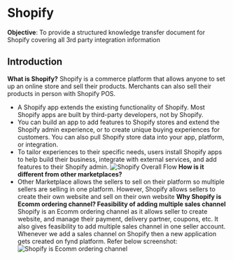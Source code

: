 # Shopify
**Objective**: To provide a structured knowledge transfer document for Shopify covering all 3rd party integration information
## Introduction
**What is Shopify?**
Shopify is a commerce platform that allows anyone to set up an online store and sell their products. Merchants can also sell their products in person with Shopify POS.
* A Shopify app extends the existing functionality of Shopify. Most Shopify apps are built by third-party developers, not by Shopify.
* You can build an app to add features to Shopify stores and extend the Shopify admin experience, or to create unique buying experiences for customers. You can also pull Shopify store data into your app, platform, or integration.
* To tailor experiences to their specific needs, users install Shopify apps to help build their business, integrate with external services, and add features to their Shopify admin.
![Shopify Overall Flow](/img/shopify-overview.png)
**How is it different from other marketplaces?**
* Other Marketplace allows the sellers to sell on their platform so multiple sellers are selling in one platform. However, Shopify allows sellers to create their own website and sell on their own website
**Why Shopify is Ecomm ordering channel? Feasibility of adding multiple sales channel**
Shopify is an Ecomm ordering channel as it allows seller to create website, and manage their payment, delivery partner, coupons, etc. It also gives feasibility to add multiple sales channel in one seller account. Whenever we add a sales channel on Shopify then a new application gets created on fynd platform. Refer below screenshot:
![Shopify is Ecomm ordering channel](/img/shopify-is-ecomm.png)